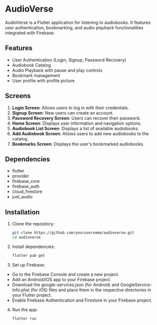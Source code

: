 # AudioVerse

AudioVerse is a Flutter application for listening to audiobooks. It features user authentication, bookmarking, and audio playback functionalities integrated with Firebase.

## Features

- User Authentication (Login, Signup, Password Recovery)
- Audiobook Catalog
- Audio Playback with pause and play controls
- Bookmark management
- User profile with profile picture

## Screens

1. **Login Screen**: Allows users to log in with their credentials.
2. **Signup Screen**: New users can create an account.
3. **Password Recovery Screen**: Users can recover their password.
4. **Home Screen**: Displays user information and navigation options.
5. **Audiobook List Screen**: Displays a list of available audiobooks.
6. **Add Audiobook Screen**: Allows users to add new audiobooks to the catalog.
7. **Bookmarks Screen**: Displays the user's bookmarked audiobooks.

## Dependencies

- flutter
- provider
- firebase_core
- firebase_auth
- cloud_firestore
- just_audio

## Installation

1. Clone the repository:
   ```sh
   git clone https://github.com/yourusername/audioverse.git
   cd audioverse

2. Install dependencies:
   ```sh
   flutter pub get

3. Set up Firebase:
- Go to the Firebase Console and create a new project.
- Add an Android/iOS app to your Firebase project.
- Download the google-services.json (for Android) and GoogleService-Info.plist (for iOS) files and place them in the respective directories in your Flutter project.
- Enable Firebase Authentication and Firestore in your Firebase project.

4. Run the app:
   ```sh
   flutter run

